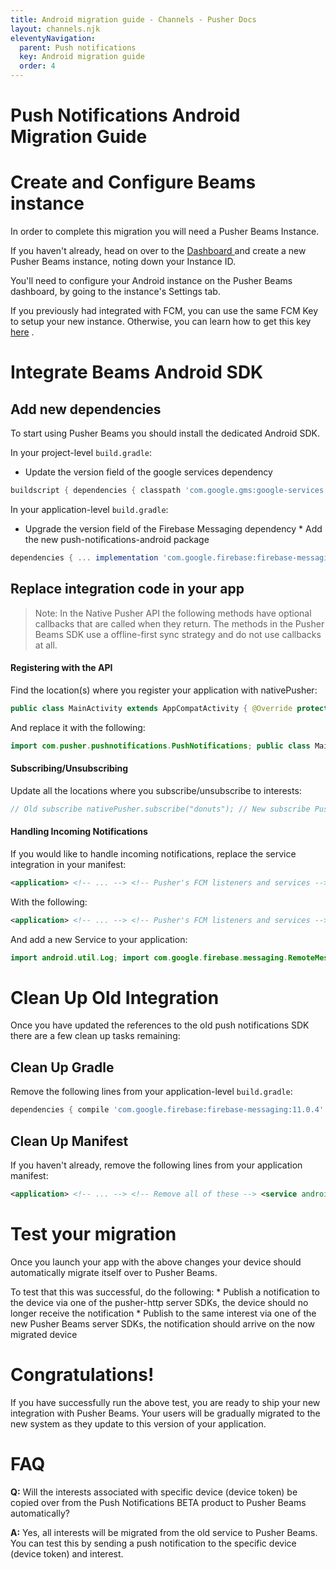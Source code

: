 ```yaml
---
title: Android migration guide - Channels - Pusher Docs
layout: channels.njk
eleventyNavigation: 
  parent: Push notifications
  key: Android migration guide
  order: 4
---
```

# Push Notifications Android Migration Guide
 
# Create and Configure Beams instance
 
In order to complete this migration you will need a Pusher Beams Instance. 
 
If you haven't already, head on over to the <a href="https://dashboard.pusher.com/beams" target="_blank"> Dashboard </a> and create a new Pusher Beams instance, noting down your Instance ID. 
 
You'll need to configure your Android instance on the Pusher Beams dashboard, by going to the instance's Settings tab. 
 
If you previously had integrated with FCM, you can use the same FCM Key to setup your new instance. Otherwise, you can learn how to get this key [here](/docs/beams/getting-started/android/configure-fcm) . 
 
# Integrate Beams Android SDK
 
## Add new dependencies
 
To start using Pusher Beams you should install the dedicated Android SDK. 
 
In your project-level `build.gradle`: 
  * Update the version field of the google services dependency  
```groovy
buildscript { dependencies { classpath 'com.google.gms:google-services:4.2.0' } }
```
 
In your application-level `build.gradle`: 
  *  Upgrade the version field of the Firebase Messaging dependency  * Add the new push-notifications-android package  
```groovy
dependencies { ... implementation 'com.google.firebase:firebase-messaging:20.2.3' implementation 'com.pusher:push-notifications-android:1.6.2' }
```
 
## Replace integration code in your app
 
> Note: In the Native Pusher API the following methods have optional callbacks that are called when they return. The methods in the Pusher Beams SDK use a offline-first sync strategy and do not use callbacks at all. 
 
#### Registering with the API
 
Find the location(s) where you register your application with nativePusher: 
 
```java
public class MainActivity extends AppCompatActivity { @Override protected void onCreate(Bundle savedInstanceState) { PusherAndroid pusher = new PusherAndroid("<pusher_api_key>"); PushNotificationRegistration nativePusher = pusher.nativePusher(); nativePusher.registerFCM(this); } // ... }
```
 
And replace it with the following:
 
```java
import com.pusher.pushnotifications.PushNotifications; public class MainActivity extends AppCompatActivity { @Override protected void onCreate(Bundle savedInstanceState) { PushNotifications.start(getApplicationContext(), "<beams_instance_id>"); } // ... }
```
 
#### Subscribing/Unsubscribing
 
Update all the locations where you subscribe/unsubscribe to interests: 
 
```java
// Old subscribe nativePusher.subscribe("donuts"); // New subscribe PushNotifications.addDeviceInterest("donuts"); // Old unsubscribe nativePusher.unsubscribe("donuts"); // New unsubscribe PushNotifications.removeDeviceInterest("donuts");
```
 
#### Handling Incoming Notifications
 
If you would like to handle incoming notifications, replace the service integration in your manifest: 
 
```xml
<application> <!-- ... --> <!-- Pusher's FCM listeners and services --> <service android:name="com.pusher.android.notifications.fcm.FCMMessagingService"> <intent-filter> <action android:name="com.google.firebase.MESSAGING_EVENT"/> </intent-filter> </service> <service android:name="com.pusher.android.notifications.fcm.FCMInstanceIDService"> <intent-filter> <action android:name="com.google.firebase.INSTANCE_ID_EVENT"/> </intent-filter> </service> <!-- ... --> </application>
```
 
With the following:
 
```xml
<application> <!-- ... --> <!-- Pusher's FCM listeners and services --> <service android:name=".NotificationsMessagingService"> <intent-filter android:priority="1"> <action android:name="com.google.firebase.MESSAGING_EVENT" /> </intent-filter> </service> <!-- ... --> </application>
```
 
And add a new Service to your application:
 
```java
import android.util.Log; import com.google.firebase.messaging.RemoteMessage; import com.pusher.pushnotifications.fcm.MessagingService; public class NotificationsMessagingService extends MessagingService { @Override public void onMessageReceived(RemoteMessage remoteMessage) { // Here you can put any logic you want to execute when the notification arrives. // In the old SDK your logic would have looked something like this: // nativePusher.setFCMListener(new FCMPushNotificationReceivedListener() { // @Override // public void onMessageReceived(RemoteMessage remoteMessage) { // // Your logic here... // } // }); } }
```
 
# Clean Up Old Integration
 
Once you have updated the references to the old push notifications SDK there are a few clean up tasks remaining: 
 
## Clean Up Gradle
 
Remove the following lines from your application-level `build.gradle`: 
 
```groovy
dependencies { compile 'com.google.firebase:firebase-messaging:11.0.4' // compile 'com.google.firebase:firebase-core:11.0.4' -- REMOVE THIS LINE // compile 'com.pusher:pusher-websocket-android:0.7.0' -- REMOVE THIS LINE } apply plugin: 'com.google.gms.google-services'
```
 
## Clean Up Manifest
 
If you haven't already, remove the following lines from your application manifest: 
 
```xml
<application> <!-- ... --> <!-- Remove all of these --> <service android:name="com.pusher.android.notifications.fcm.FCMMessagingService"> <intent-filter> <action android:name="com.google.firebase.MESSAGING_EVENT"/> </intent-filter> </service> <service android:name="com.pusher.android.notifications.fcm.FCMInstanceIDService"> <intent-filter> <action android:name="com.google.firebase.INSTANCE_ID_EVENT"/> </intent-filter> </service> <!-- ... --> </application>
```
 
# Test your migration
 
Once you launch your app with the above changes your device should automatically migrate itself over to Pusher Beams. 
 
To test that this was successful, do the following:
 <List order> *  Publish a notification to the device via one of the pusher-http server SDKs, the device should no longer receive the notification  *  Publish to the same interest via one of the new Pusher Beams server SDKs, the notification should arrive on the now migrated device   
# Congratulations!
 
If you have successfully run the above test, you are ready to ship your new integration with Pusher Beams. Your users will be gradually migrated to the new system as they update to this version of your application. 
 
# FAQ
 
**Q:** Will the interests associated with specific device (device token) be copied over from the Push Notifications BETA product to Pusher Beams automatically? 
 
**A:** Yes, all interests will be migrated from the old service to Pusher Beams. You can test this by sending a push notification to the specific device (device token) and interest. 

